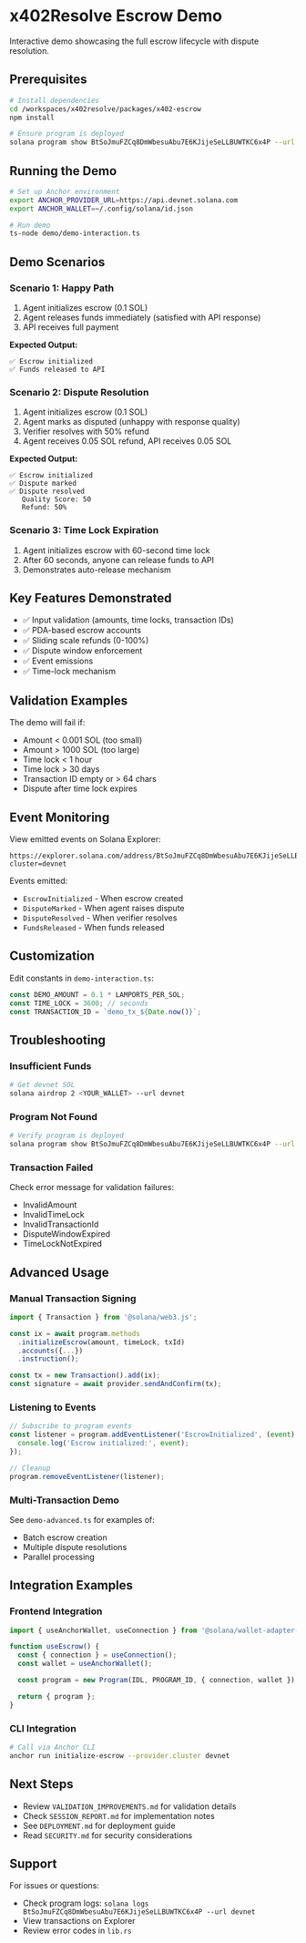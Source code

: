 # x402Resolve Escrow Demo

Interactive demo showcasing the full escrow lifecycle with dispute resolution.

## Prerequisites

```bash
# Install dependencies
cd /workspaces/x402resolve/packages/x402-escrow
npm install

# Ensure program is deployed
solana program show BtSoJmuFZCq8DmWbesuAbu7E6KJijeSeLLBUWTKC6x4P --url devnet
```

## Running the Demo

```bash
# Set up Anchor environment
export ANCHOR_PROVIDER_URL=https://api.devnet.solana.com
export ANCHOR_WALLET=~/.config/solana/id.json

# Run demo
ts-node demo/demo-interaction.ts
```

## Demo Scenarios

### Scenario 1: Happy Path
1. Agent initializes escrow (0.1 SOL)
2. Agent releases funds immediately (satisfied with API response)
3. API receives full payment

**Expected Output:**
```
✅ Escrow initialized
✅ Funds released to API
```

### Scenario 2: Dispute Resolution
1. Agent initializes escrow (0.1 SOL)
2. Agent marks as disputed (unhappy with response quality)
3. Verifier resolves with 50% refund
4. Agent receives 0.05 SOL refund, API receives 0.05 SOL

**Expected Output:**
```
✅ Escrow initialized
✅ Dispute marked
✅ Dispute resolved
   Quality Score: 50
   Refund: 50%
```

### Scenario 3: Time Lock Expiration
1. Agent initializes escrow with 60-second time lock
2. After 60 seconds, anyone can release funds to API
3. Demonstrates auto-release mechanism

## Key Features Demonstrated

- ✅ Input validation (amounts, time locks, transaction IDs)
- ✅ PDA-based escrow accounts
- ✅ Sliding scale refunds (0-100%)
- ✅ Dispute window enforcement
- ✅ Event emissions
- ✅ Time-lock mechanism

## Validation Examples

The demo will fail if:
- Amount < 0.001 SOL (too small)
- Amount > 1000 SOL (too large)
- Time lock < 1 hour
- Time lock > 30 days
- Transaction ID empty or > 64 chars
- Dispute after time lock expires

## Event Monitoring

View emitted events on Solana Explorer:
```
https://explorer.solana.com/address/BtSoJmuFZCq8DmWbesuAbu7E6KJijeSeLLBUWTKC6x4P?cluster=devnet
```

Events emitted:
- `EscrowInitialized` - When escrow created
- `DisputeMarked` - When agent raises dispute
- `DisputeResolved` - When verifier resolves
- `FundsReleased` - When funds released

## Customization

Edit constants in `demo-interaction.ts`:
```typescript
const DEMO_AMOUNT = 0.1 * LAMPORTS_PER_SOL;
const TIME_LOCK = 3600; // seconds
const TRANSACTION_ID = `demo_tx_${Date.now()}`;
```

## Troubleshooting

### Insufficient Funds
```bash
# Get devnet SOL
solana airdrop 2 <YOUR_WALLET> --url devnet
```

### Program Not Found
```bash
# Verify program is deployed
solana program show BtSoJmuFZCq8DmWbesuAbu7E6KJijeSeLLBUWTKC6x4P --url devnet
```

### Transaction Failed
Check error message for validation failures:
- InvalidAmount
- InvalidTimeLock
- InvalidTransactionId
- DisputeWindowExpired
- TimeLockNotExpired

## Advanced Usage

### Manual Transaction Signing

```typescript
import { Transaction } from '@solana/web3.js';

const ix = await program.methods
  .initializeEscrow(amount, timeLock, txId)
  .accounts({...})
  .instruction();

const tx = new Transaction().add(ix);
const signature = await provider.sendAndConfirm(tx);
```

### Listening to Events

```typescript
// Subscribe to program events
const listener = program.addEventListener('EscrowInitialized', (event) => {
  console.log('Escrow initialized:', event);
});

// Cleanup
program.removeEventListener(listener);
```

### Multi-Transaction Demo

See `demo-advanced.ts` for examples of:
- Batch escrow creation
- Multiple dispute resolutions
- Parallel processing

## Integration Examples

### Frontend Integration
```typescript
import { useAnchorWallet, useConnection } from '@solana/wallet-adapter-react';

function useEscrow() {
  const { connection } = useConnection();
  const wallet = useAnchorWallet();

  const program = new Program(IDL, PROGRAM_ID, { connection, wallet });

  return { program };
}
```

### CLI Integration
```bash
# Call via Anchor CLI
anchor run initialize-escrow --provider.cluster devnet
```

## Next Steps

- Review `VALIDATION_IMPROVEMENTS.md` for validation details
- Check `SESSION_REPORT.md` for implementation notes
- See `DEPLOYMENT.md` for deployment guide
- Read `SECURITY.md` for security considerations

## Support

For issues or questions:
- Check program logs: `solana logs BtSoJmuFZCq8DmWbesuAbu7E6KJijeSeLLBUWTKC6x4P --url devnet`
- View transactions on Explorer
- Review error codes in `lib.rs`
